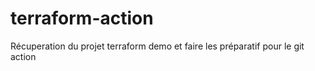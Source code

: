 # terraform-action

Récuperation du projet terraform demo et faire les préparatif pour le git action
